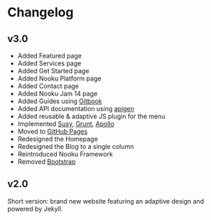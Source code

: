 # Changelog

## v3.0

* Added Featured page
* Added Services page
* Added Get Started page
* Added Nooku Platform page
* Added Contact page
* Added Nooku Jam 14 page
* Added Guides using [Gitbook](https://github.com/GitbookIO/gitbook)
* Added API documentation using [apigen](http://apigen.org/)
* Added reusable & adaptive JS plugin for the menu
* Implemented [Susy](http://susy.oddbird.net/), [Grunt](http://gruntjs.com/), [Apollo](https://github.com/toddmotto/apollo)
* Moved to [GitHub Pages](https://pages.github.com/)
* Redesigned the Homepage
* Redesigned the Blog to a single column
* Reintroduced Nooku Framework
* Removed [Bootstrap](http://getbootstrap.com/)

## v2.0
Short version: brand new website featuring an adaptive design and powered by Jekyll.